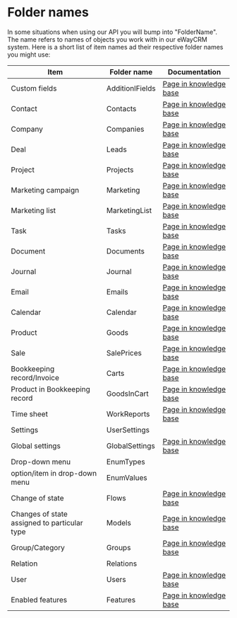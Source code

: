 # Folder names
In some situations when using our API you will bump into "FolderName". The name refers to names of objects you work with in our eWayCRM system. Here is a short list of item names ad their respective folder names you might use:

| Item | Folder name | Documentation |
|--|--|--|
| Custom fields | AdditionlFields | [Page in knowledge base](https://kb.eway-crm.com/documentation/5-administration-application/5-5-custom-field) |
| Contact | Contacts | [Page in knowledge base](https://kb.eway-crm.com/documentation/4-modules/contacts) |
| Company | Companies | [Page in knowledge base](https://kb.eway-crm.com/documentation/4-modules/companies) |
| Deal | Leads | [Page in knowledge base](https://kb.eway-crm.com/documentation/4-modules/leads) |
| Project | Projects | [Page in knowledge base](https://kb.eway-crm.com/documentation/4-modules/projects) |
| Marketing campaign | Marketing | [Page in knowledge base](https://kb.eway-crm.com/documentation/4-modules/marketing) |
| Marketing list | MarketingList | [Page in knowledge base](https://kb.eway-crm.com/documentation/4-modules/marketing) |
| Task | Tasks | [Page in knowledge base](https://kb.eway-crm.com/documentation/4-modules/tasks) |
| Document | Documents | [Page in knowledge base](https://kb.eway-crm.com/documentation/4-modules/documents) |
| Journal | Journal | [Page in knowledge base](https://kb.eway-crm.com/documentation/4-modules/journal) |
| Email | Emails | [Page in knowledge base](https://kb.eway-crm.com/documentation/4-modules/e-mails) |
| Calendar | Calendar | [Page in knowledge base](https://kb.eway-crm.com/documentation/4-modules/calendar) |
| Product | Goods | [Page in knowledge base](https://kb.eway-crm.com/documentation/4-modules/goods) |
| Sale | SalePrices | [Page in knowledge base](https://kb.eway-crm.com/documentation/4-modules/sale-prices) |
| Bookkeeping record/Invoice | Carts | [Page in knowledge base](https://kb.eway-crm.com/documentation/4-modules/carts) |
| Product in Bookkeeping record | GoodsInCart | [Page in knowledge base](https://kb.eway-crm.com/documentation/4-modules/carts) |
| Time sheet | WorkReports | [Page in knowledge base](https://kb.eway-crm.com/documentation/4-modules/work-reports) |
| Settings | UserSettings |  |
| Global settings | GlobalSettings | [Page in knowledge base](https://kb.eway-crm.com/documentation/5-administration-application/5-7-global-settings) |
| Drop-down menu | EnumTypes |  |
| option/item in drop-down menu | EnumValues |  |
| Change of state | Flows | [Page in knowledge base](https://kb.eway-crm.com/documentation/5-administration-application/5-11-workflow-diagrams) |
| Changes of state assigned to particular type | Models | [Page in knowledge base](https://kb.eway-crm.com/documentation/5-administration-application/5-11-workflow-diagrams) |
| Group/Category | Groups | [Page in knowledge base](https://kb.eway-crm.com/documentation/5-administration-application/5-2-groups) |
| Relation | Relations |  |
| User | Users | [Page in knowledge base](https://kb.eway-crm.com/documentation/4-modules/users) |
| Enabled features | Features | [Page in knowledge base](https://kb.eway-crm.com/documentation/5-administration-application/5-6-features) |
